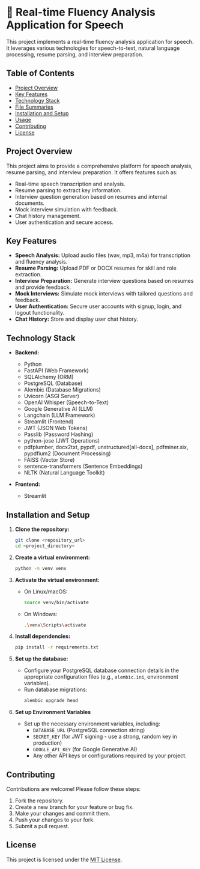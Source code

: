
# 📄 Real-time Fluency Analysis Application for Speech

This project implements a real-time fluency analysis application for speech. It leverages various technologies for speech-to-text, natural language processing, resume parsing, and interview preparation.

## Table of Contents

- [Project Overview](#project-overview)
- [Key Features](#key-features)
- [Technology Stack](#technology-stack)
- [File Summaries](#file-summaries)
- [Installation and Setup](#installation-and-setup)
- [Usage](#usage)
- [Contributing](#contributing)
- [License](#license)

## Project Overview

This project aims to provide a comprehensive platform for speech analysis, resume parsing, and interview preparation. It offers features such as:

- Real-time speech transcription and analysis.
- Resume parsing to extract key information.
- Interview question generation based on resumes and internal documents.
- Mock interview simulation with feedback.
- Chat history management.
- User authentication and secure access.

## Key Features

- **Speech Analysis:** Upload audio files (wav, mp3, m4a) for transcription and fluency analysis.
- **Resume Parsing:** Upload PDF or DOCX resumes for skill and role extraction.
- **Interview Preparation:** Generate interview questions based on resumes and provide feedback.
- **Mock Interviews:** Simulate mock interviews with tailored questions and feedback.
- **User Authentication:** Secure user accounts with signup, login, and logout functionality.
- **Chat History:** Store and display user chat history.

## Technology Stack

- **Backend:**
  - Python
  - FastAPI (Web Framework)
  - SQLAlchemy (ORM)
  - PostgreSQL (Database)
  - Alembic (Database Migrations)
  - Uvicorn (ASGI Server)
  - OpenAI Whisper (Speech-to-Text)
  - Google Generative AI (LLM)
  - Langchain (LLM Framework)
  - Streamlit (Frontend)
  - JWT (JSON Web Tokens)
  - Passlib (Password Hashing)
  - python-jose (JWT Operations)
  - pdfplumber, docx2txt, pypdf, unstructured[all-docs], pdfminer.six, pypdfium2 (Document Processing)
  - FAISS (Vector Store)
  - sentence-transformers (Sentence Embeddings)
  - NLTK (Natural Language Toolkit)

- **Frontend:**
  - Streamlit


## Installation and Setup

1.  **Clone the repository:**
    ```bash
    git clone <repository_url>
    cd <project_directory>
    ```

2.  **Create a virtual environment:**
    ```bash
    python -m venv venv
    ```

3.  **Activate the virtual environment:**
    - On Linux/macOS:
      ```bash
      source venv/bin/activate
      ```
    - On Windows:
      ```bash
      .\venv\Scripts\activate
      ```

4.  **Install dependencies:**
    ```bash
    pip install -r requirements.txt
    ```

5.  **Set up the database:**
    - Configure your PostgreSQL database connection details in the appropriate configuration files (e.g., `alembic.ini`, environment variables).
    - Run database migrations:
      ```bash
      alembic upgrade head
      ```

6.  **Set up Environment Variables**
    - Set up the necessary environment variables, including:
        - `DATABASE_URL` (PostgreSQL connection string)
        - `SECRET_KEY` (for JWT signing - use a strong, random key in production)
        - `GOOGLE_API_KEY` (for Google Generative AI)
        - Any other API keys or configurations required by your project.


## Contributing

Contributions are welcome! Please follow these steps:

1.  Fork the repository.
2.  Create a new branch for your feature or bug fix.
3.  Make your changes and commit them.
4.  Push your changes to your fork.
5.  Submit a pull request.

## License

This project is licensed under the [MIT License](LICENSE).
```
